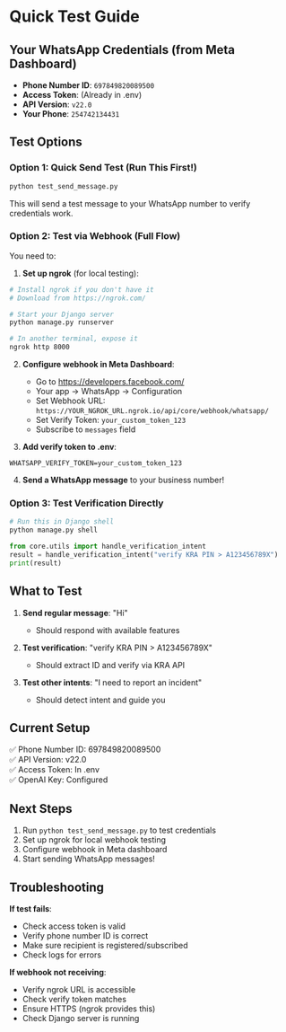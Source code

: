 # Quick Test Guide

## Your WhatsApp Credentials (from Meta Dashboard)
- **Phone Number ID**: `697849820089500`
- **Access Token**: (Already in .env)
- **API Version**: `v22.0`
- **Your Phone**: `254742134431`

## Test Options

### Option 1: Quick Send Test (Run This First!)
```bash
python test_send_message.py
```
This will send a test message to your WhatsApp number to verify credentials work.

### Option 2: Test via Webhook (Full Flow)
You need to:
1. **Set up ngrok** (for local testing):
```bash
# Install ngrok if you don't have it
# Download from https://ngrok.com/

# Start your Django server
python manage.py runserver

# In another terminal, expose it
ngrok http 8000
```

2. **Configure webhook in Meta Dashboard**:
   - Go to https://developers.facebook.com/
   - Your app → WhatsApp → Configuration
   - Set Webhook URL: `https://YOUR_NGROK_URL.ngrok.io/api/core/webhook/whatsapp/`
   - Set Verify Token: `your_custom_token_123`
   - Subscribe to `messages` field

3. **Add verify token to .env**:
```env
WHATSAPP_VERIFY_TOKEN=your_custom_token_123
```

4. **Send a WhatsApp message** to your business number!

### Option 3: Test Verification Directly
```python
# Run this in Django shell
python manage.py shell

from core.utils import handle_verification_intent
result = handle_verification_intent("verify KRA PIN > A123456789X")
print(result)
```

## What to Test

1. **Send regular message**: "Hi"
   - Should respond with available features

2. **Test verification**: "verify KRA PIN > A123456789X"
   - Should extract ID and verify via KRA API

3. **Test other intents**: "I need to report an incident"
   - Should detect intent and guide you

## Current Setup

✅ Phone Number ID: 697849820089500  
✅ API Version: v22.0  
✅ Access Token: In .env  
✅ OpenAI Key: Configured  

## Next Steps

1. Run `python test_send_message.py` to test credentials
2. Set up ngrok for local webhook testing
3. Configure webhook in Meta dashboard
4. Start sending WhatsApp messages!

## Troubleshooting

**If test fails**:
- Check access token is valid
- Verify phone number ID is correct
- Make sure recipient is registered/subscribed
- Check logs for errors

**If webhook not receiving**:
- Verify ngrok URL is accessible
- Check verify token matches
- Ensure HTTPS (ngrok provides this)
- Check Django server is running




